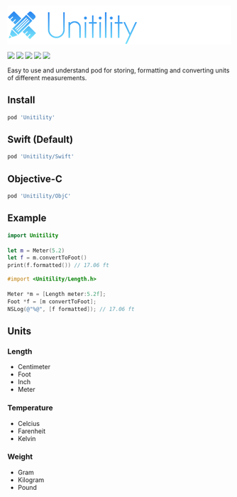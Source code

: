 ![](logo.png)

[![](https://img.shields.io/badge/contact-@thematerik-blue.svg?style=flat-square)](http://twitter.com/thematerik)
[![](https://img.shields.io/cocoapods/v/Unitility.svg?style=flat-square)](https://cocoapods.org/pods/Unitility)
[![](https://img.shields.io/travis/materik/unitility.svg?style=flat-square)](https://travis-ci.org/materik/unitility)
![](https://img.shields.io/cocoapods/p/Unitility.svg?style=flat-square)
![](https://img.shields.io/cocoapods/l/Unitility.svg?style=flat-square)

Easy to use and understand pod for storing, formatting and converting units of
different measurements.

## Install

```bash
pod 'Unitility'
```

## Swift (Default)

```bash
pod 'Unitility/Swift'
```

## Objective-C

```bash
pod 'Unitility/ObjC'
```

## Example

```swift
import Unitility

let m = Meter(5.2)
let f = m.convertToFoot()
print(f.formatted()) // 17.06 ft
```

```objective-c
#import <Unitility/Length.h>

Meter *m = [Length meter:5.2f];
Foot *f = [m convertToFoot];
NSLog(@"%@", [f formatted]); // 17.06 ft
```

## Units

### Length

- Centimeter
- Foot
- Inch
- Meter

### Temperature

- Celcius
- Farenheit
- Kelvin

### Weight

- Gram
- Kilogram
- Pound
